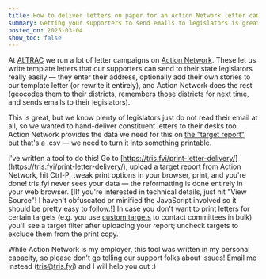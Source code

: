 ```yaml
---
title: How to deliver letters on paper for an Action Network letter campaign
summary: Getting your supporters to send emails to legislators is great, but dropping paper on their desks can be even better! Here is a tool to help you do that.
posted_on: 2025-03-04
show_toc: false
---
```


At [ALTRAC](https://altrac.works) we run a lot of letter campaigns on [Action Network](https://actionnetwork.org). These let us write template letters that our supporters can send to their state legislators really easily &mdash; they enter their address, optionally add their own stories to our template letter (or rewrite it entirely), and Action Network does the rest (geocodes them to their districts, remembers those districts for next time, and sends emails to their legislators).

This is great, but we know plenty of legislators just do not read their email at all, so we wanted to hand-deliver constituent letters to their desks too. Action Network provides the data we need for this on [the "target report"](https://help.actionnetwork.org/hc/en-us/articles/203846445-Downloading-the-target-report), but that's a .csv &mdash; we need to turn it into something printable.

I've written a tool to do this! Go to [https://tris.fyi/print-letter-delivery/](https://tris.fyi/print-letter-delivery/), upload a target report from Action Network, hit Ctrl-P, tweak print options in your browser, print, and you're done! tris.fyi never sees your data &mdash; the reformatting is done entirely in your web browser. [!If you're interested in technical details, just hit "View Source"! I haven't obfuscated or minified the JavaScript involved so it should be pretty easy to follow.!] In case you don't want to print letters for certain targets (e.g. you use [custom targets](https://help.actionnetwork.org/hc/en-us/articles/203112879-Uploading-custom-targets-for-call-campaigns-and-letter-campaigns) to contact committees in bulk) you'll see a target filter after uploading your report; uncheck targets to exclude them from the print copy.

While Action Network is my employer, this tool was written in my personal capacity, so please don't go telling our support folks about issues! Email me instead (tris@tris.fyi) and I will help you out :)
